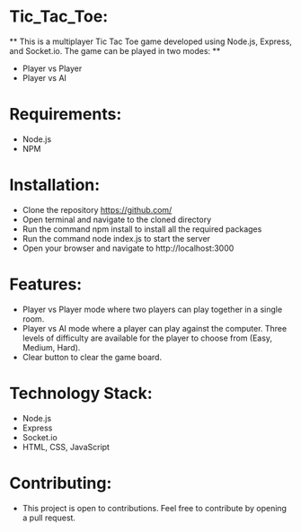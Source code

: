 # Tic_Tac_Toe: 
** This is a multiplayer Tic Tac Toe game developed using Node.js, Express, and Socket.io. The game can be played in two modes: **

- Player vs Player
- Player vs AI 

# Requirements:
 - Node.js
 - NPM

# Installation: 
- Clone the repository https://github.com/<repo-name>
- Open terminal and navigate to the cloned directory
- Run the command npm install to install all the required packages
- Run the command node index.js to start the server
- Open your browser and navigate to http://localhost:3000

# Features: 
- Player vs Player mode where two players can play together in a single room.
- Player vs AI mode where a player can play against the computer. Three levels of difficulty are available for the player to choose from (Easy, Medium, Hard).
- Clear button to clear the game board.

# Technology Stack: 
- Node.js
- Express
- Socket.io
- HTML, CSS, JavaScript

# Contributing: 
- This project is open to contributions. Feel free to contribute by opening a pull request.
